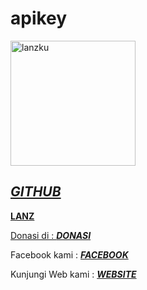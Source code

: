 # apikey
<p align=left>
<img  alt=lanzku  src=https://user-images.githubusercontent.com/76142260/110571814-2708dd00-8193-11eb-8ae5-6cfa612106cb.png widht=150 height=200>
<a href=github.com/lanzku278 />
  </img>
  </p>
  
*GITHUB*
-----
**LANZ**


Donasi di : [***DONASI***](trakteer.id/lanz)

Facebook kami : [***FACEBOOK***](facebook.com/vian.lanz)

Kunjungi Web kami : [***WEBSITE***](lanz.tech)
